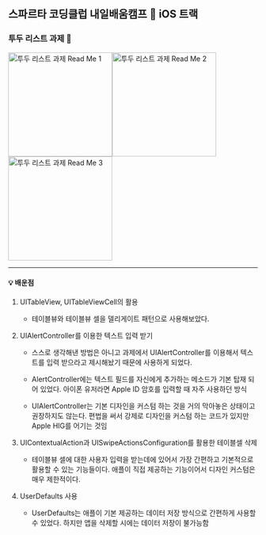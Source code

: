 ## 스파르타 코딩클럽 내일배움캠프 🍎 iOS 트랙

### 투두 리스트 과제 📝

<img width="210" alt="투두 리스트 과제 Read Me 1" src="https://github.com/dave17code/TeamSpaToDoList/assets/151927621/f96ac3af-437b-4174-b25c-278d0b8cbba4"><img width="210" alt="투두 리스트 과제 Read Me 2" src="https://github.com/dave17code/TeamSpaToDoList/assets/151927621/0a036637-8e82-4020-b6d2-924b27021dba"><img width="210" alt="투두 리스트 과제 Read Me 3" src="https://github.com/dave17code/TeamSpaToDoList/assets/151927621/7092dedc-48c9-498c-b99b-a42e5ee983da">

---
#### 💡 배운점    

1. UITableView, UITableViewCell의 활용 

   - 테이블뷰와 테이블뷰 셀을 델리게이트 패턴으로 사용해보았다.

2. UIAlertController를 이용한 텍스트 입력 받기

   - 스스로 생각해낸 방법은 아니고 과제에서 UIAlertController를 이용해서 텍스트를 입력 받으라고 제시해놨기 때문에 사용하게 되었다.

   - AlertController에는 텍스트 필드를 자신에게 추가하는 메소드가 기본 탑재 되어 있었다. 아이폰 유저라면 Apple ID 암호를 입력할 때 자주 사용하던 방식

   - UIAlertController는 기본 디자인을 커스텀 하는 것을 거의 막아놓은 상태이고 권장하지도 않는다. 편법을 써서 강제로 디자인을 커스텀 하는 코드가 있지만 Apple HIG를 어기는 것임

3. UIContextualAction과 UISwipeActionsConfiguration를 활용한 테이블셀 삭제

   - 테이블뷰 셀에 대한 사용자 입력을 받는데에 있어서 가장 간편하고 기본적으로 활용할 수 있는 기능들이다. 애플이 직접 제공하는 기능이어서 디자인 커스텀은 매우 제한적이다.
     
4. UserDefaults 사용

   - UserDefaults는 애플이 기본 제공하는 데이터 저장 방식으로 간편하게 사용할 수 있었다. 하지만 앱을 삭제할 시에는 데이터 저장이 불가능함
